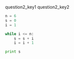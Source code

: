 question2_key1
question2_key2


```python
n = 6
s = 0
i = 1

while i <= n:
    s = s + i
    i = i + 1

print s
 ```